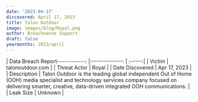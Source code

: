 ```yaml
---
date: '2023-04-17'
discovered: April 17, 2023
title: Talon Outdoor
image: images/blog/Royal.png
author: Breachsense Support
draft: false
yearmonths: 2023/april
---
```


| Data Breach Report------------:     |:-------------:    | :-----:|
| Victim      | talonoutdoor.com      | 
| Threat Actor      | Royal      | 
| Date Discovered      | Apr 17, 2023      | 
| Description      | Talon Outdoor is the leading global independent Out of Home (OOH) media specialist and technology services company focused on delivering smarter, creative, data-driven integrated OOH communications.      | 
| Leak Size      | Unknown      | 

